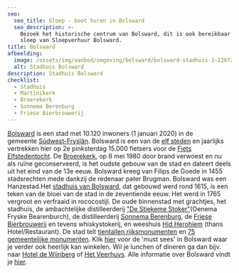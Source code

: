 ```yaml
---
seo:
  seo_title: Sloep - boot huren in Bolsward
  seo_description: >-
    Bezoek het historische centrum van Bolsward, dit is ook bereikbaar met een
    sloep van Sloepverhuur Bolsward.
title: Bolsward
afbeelding:
  image: /assets/img/aanbod/omgeving/bolsward/bolsward-stadhuis-3-2287291456.jpeg
  alt: Stadhuis Bolsward
description: Stadhuis Bolsward
checklist:
  - Stadhuis
  - Martinikerk
  - Broerekerk
  - Sonnema Berenburg
  - Friese Bierbrouwerij
---
```


<a target="_blank" rel="noopener" href="https://www.bolsward.nl">Bolsward</a> is een stad met 10.120 inwoners (1 januari 2020) in de gemeente&nbsp;<a target="_blank" rel="noopener" href="https://nl.wikipedia.org/wiki/S%C3%BAdwest-Frysl%C3%A2n">S&uacute;dwest-Frysl&acirc;n</a>. Bolsward is een van de&nbsp;<a target="_blank" rel="noopener" href="https://nl.wikipedia.org/wiki/Friese_elf_steden">elf steden</a>&nbsp;en jaarlijks vertrekken hier op 2e pinksterdag 15.000 fietsers voor de <a target="_blank" rel="noopener" href="https://www.fietselfstedentocht.frl">Fiets Elfstedentocht</a>. De&nbsp;<a target="_blank" rel="noopener" href="https://nl.wikipedia.org/wiki/Broerekerk_(Bolsward)">Broerekerk</a>, op 8 mei 1980 door brand verwoest en nu als ruïne geconserveerd, is het oudste gebouw van de stad en dateert deels uit het eind van de 13e eeuw. Bolsward kreeg van Filips de Goede in 1455 stadsrechten mede dankzij de redenaar pater Brugman. Bolsward was een Hanzestad.Het&nbsp;<a target="_blank" rel="noopener" href="https://nl.wikipedia.org/wiki/Stadhuis_van_Bolsward">stadhuis van Bolsward</a>, dat gebouwd werd rond 1615, is een teken van de bloei van de stad in de zeventiende eeuw. Het werd in 1765 vergroot en verfraaid in rococostijl. De oude binnenstad met grachtjes, het stadhuis, de ambachtelijke distilleerderij <a target="_blank" rel="noopener" href="http://destiekemestoker.nl">"De Stiekeme Stoker"</a>(Oenema Fryske Bearenburch), de distilleerderij&nbsp;<a target="_blank" rel="noopener" href="https://nl.wikipedia.org/wiki/Sonnema_Berenburg">Sonnema Berenburg</a>, de [Friese Bierbrouwerij](https://www.usheit.com) en tevens whiskystokerij, en weeshuis <a target="_blank" rel="noopener" href="https://hotelhetweeshuis.nl">Hid Herohiem</a> (thans Hotel/Restaurant). De stad telt&nbsp;<a target="_blank" rel="noopener" href="https://nl.wikipedia.org/wiki/Lijst_van_rijksmonumenten_in_Bolsward">tientallen rijksmonumenten</a>&nbsp;en&nbsp;<a target="_blank" rel="noopener" href="https://nl.wikipedia.org/wiki/Lijst_van_gemeentelijke_monumenten_in_Bolsward">75 gemeentelijke monumenten</a>. Klik [hier](https://www.bolsward.nl/onderwerpen/top-11-must-sees)&nbsp;voor de 'must sees' in Bolsward waar je verder ook heerlijk kan winkelen. Wil je lunchen of dineren ga dan bijv. naar <a target="_blank" rel="noopener" href="https://wijnbergbolsward.nl">Hotel de Wijnberg</a>&nbsp;of <a target="_blank" rel="noopener" href="https://www.hetveerhuysbolsward.nl">Het Veerhuys</a>. Alle informatie over Bolsward vindt je [hier](https://www.bolsward.nl).
